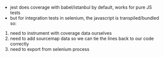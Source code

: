 - jest does coverage with babel/istanbul by default, works for pure JS tests
- but for integration tests in selenium, the javascript is transpiled/bundled so:

1. need to instrument with coverage data ourselves
2. need to add sourcemap data so we can tie the lines back to our code correctly
3. need to export from selenium process
